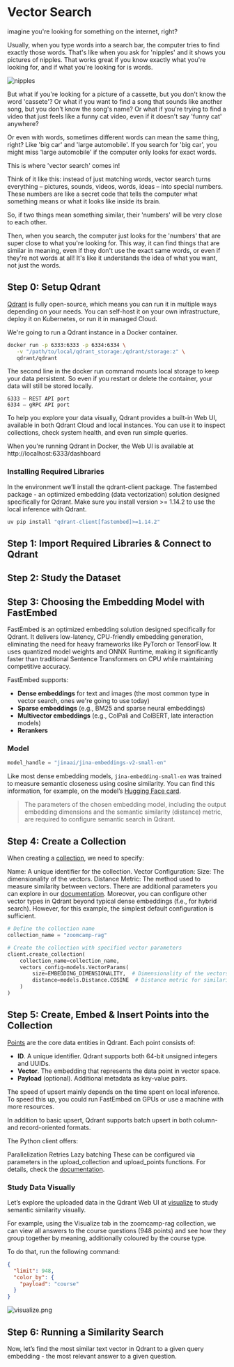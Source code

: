 # Vector Search 

imagine you're looking for something on the internet, right?

Usually, when you type words into a search bar, the computer tries to find exactly those words. That's like when you ask for 'nipples' and it shows you pictures of nipples. That works great if you know exactly what you're looking for, and if what you're looking for is words.

![nipples](assets/nipples-one.jpg)

But what if you're looking for a picture of a cassette, but you don't know the word 'cassete'? Or what if you want to find a song that sounds like another song, but you don't know the song's name? Or what if you're trying to find a video that just feels like a funny cat video, even if it doesn't say 'funny cat' anywhere?

Or even with words, sometimes different words can mean the same thing, right? Like 'big car' and 'large automobile'. If you search for 'big car', you might miss 'large automobile' if the computer only looks for exact words.

This is where 'vector search' comes in!

Think of it like this: instead of just matching words, vector search turns everything – pictures, sounds, videos, words, ideas – into special numbers. These numbers are like a secret code that tells the computer what something means or what it looks like inside its brain.

So, if two things mean something similar, their 'numbers' will be very close to each other.

Then, when you search, the computer just looks for the 'numbers' that are super close to what you're looking for. This way, it can find things that are similar in meaning, even if they don't use the exact same words, or even if they're not words at all! It's like it understands the idea of what you want, not just the words.

## Step 0: Setup Qdrant
[Qdrant](https://qdrant.tech/) is fully open-source, which means you can run it in multiple ways depending on your needs.
You can self-host it on your own infrastructure, deploy it on Kubernetes, or run it in managed Cloud.

We're going to run a Qdrant instance in a Docker container.

```bash
docker run -p 6333:6333 -p 6334:6334 \
   -v "/path/to/local/qdrant_storage:/qdrant/storage:z" \
   qdrant/qdrant
```
The second line in the docker run command mounts local storage to keep your data persistent. So even if you restart or delete the container, your data will still be stored locally.

```
6333 – REST API port
6334 – gRPC API port
```

To help you explore your data visually, Qdrant provides a built-in Web UI, available in both Qdrant Cloud and local instances. You can use it to inspect collections, check system health, and even run simple queries.

When you're running Qdrant in Docker, the Web UI is available at http://localhost:6333/dashboard

### Installing Required Libraries

In the environment we’ll install the qdrant-client package.
The fastembed package - an optimized embedding (data vectorization) solution designed specifically for Qdrant. Make sure you install version >= 1.14.2 to use the local inference with Qdrant.

```bash
uv pip install "qdrant-client[fastembed]>=1.14.2"
```

## Step 1: Import Required Libraries & Connect to Qdrant
## Step 2: Study the Dataset
## Step 3: Choosing the Embedding Model with FastEmbed

FastEmbed is an optimized embedding solution designed specifically for Qdrant. It delivers low-latency, CPU-friendly embedding generation, eliminating the need for heavy frameworks like PyTorch or TensorFlow. It uses quantized model weights and ONNX Runtime, making it significantly faster than traditional Sentence Transformers on CPU while maintaining competitive accuracy.

FastEmbed supports:

- **Dense embeddings** for text and images (the most common type in vector search, ones we're going to use today)
- **Sparse embeddings** (e.g., BM25 and sparse neural embeddings)
- **Multivector embeddings** (e.g., ColPali and ColBERT, late interaction models)
- **Rerankers**

### Model

```python
model_handle = "jinaai/jina-embeddings-v2-small-en"
```

Like most dense embedding models, `jina-embedding-small-en` was trained to measure semantic closeness using cosine similarity.
You can find this information, for example, on the model’s [Hugging Face card](https://huggingface.co/jinaai/jina-embeddings-v2-small-en).

>The parameters of the chosen embedding model, including the output embedding dimensions and the semantic similarity (distance) metric, are required to configure semantic search in Qdrant.

## Step 4: Create a Collection

When creating a [collection](https://qdrant.tech/documentation/concepts/collections/), we need to specify:

Name: A unique identifier for the collection.
Vector Configuration:
Size: The dimensionality of the vectors.
Distance Metric: The method used to measure similarity between vectors.
There are additional parameters you can explore in our [documentation](https://qdrant.tech/documentation/concepts/collections/#create-a-collection). Moreover, you can configure other vector types in Qdrant beyond typical dense embeddings (f.e., for hybrid search). However, for this example, the simplest default configuration is sufficient.

```python
# Define the collection name
collection_name = "zoomcamp-rag"

# Create the collection with specified vector parameters
client.create_collection(
    collection_name=collection_name,
    vectors_config=models.VectorParams(
        size=EMBEDDING_DIMENSIONALITY,  # Dimensionality of the vectors
        distance=models.Distance.COSINE  # Distance metric for similarity search
    )
)
```
## Step 5: Create, Embed & Insert Points into the Collection

[Points](https://qdrant.tech/documentation/concepts/points/#points) are the core data entities in Qdrant. Each point consists of:

- **ID**. A unique identifier. Qdrant supports both 64-bit unsigned integers and UUIDs.
- **Vector**. The embedding that represents the data point in vector space.
- **Payload** (optional). Additional metadata as key-value pairs.

The speed of upsert mainly depends on the time spent on local inference.
To speed this up, you could run FastEmbed on GPUs or use a machine with more resources.

In addition to basic upsert, Qdrant supports batch upsert in both column- and record-oriented formats.

The Python client offers:

Parallelization
Retries
Lazy batching
These can be configured via parameters in the upload_collection and upload_points functions.
For details, check the [documentation](https://qdrant.tech/documentation/concepts/points/#upload-points).

### Study Data Visually
Let’s explore the uploaded data in the Qdrant Web UI at [visualize](http://localhost:6333/dashboard#/collections/zoomcamp-rag/visualize) to study semantic similarity visually.

For example, using the Visualize tab in the zoomcamp-rag collection, we can view all answers to the course questions (948 points) and see how they group together by meaning, additionally coloured by the course type.

To do that, run the following command:

```json
{
  "limit": 948,
  "color_by": {
    "payload": "course"
  }
}
```

![visualize.png](assets/visualize.png)

## Step 6: Running a Similarity Search

Now, let’s find the most similar text vector in Qdrant to a given query embedding - the most relevant answer to a given question.
